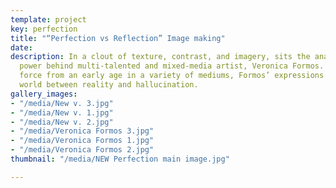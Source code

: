 ```yaml
---
template: project
key: perfection
title: "“Perfection vs Reflection” Image making"
date: 
description: In a clout of texture, contrast, and imagery, sits the anatomy of visual
  power behind multi-talented and mixed-media artist, Veronica Formos. A creative
  force from an early age in a variety of mediums, Formos’ expressions dabble in a
  world between reality and hallucination.
gallery_images:
- "/media/New v. 3.jpg"
- "/media/New v. 1.jpg"
- "/media/New v. 2.jpg"
- "/media/Veronica Formos 3.jpg"
- "/media/Veronica Formos 1.jpg"
- "/media/Veronica Formos 2.jpg"
thumbnail: "/media/NEW Perfection main image.jpg"

---
```

